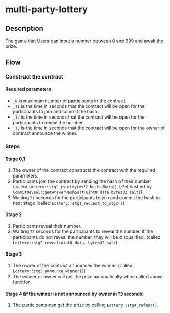 # multi-party-lottery
## Description
The game that Users can input a number between 0 and 999 and await the prize.

## Flow

### Construct the contract
#### Required parameters
- `_N` is maximum number of participants in the contract.
- `_T1` is the time in seconds that the contract will be open for the participants to join and commit the hash.
- `_T2` is the time in seconds that the contract will be open for the participants to reveal the number.
- `_T3` is the time in seconds that the contract will be open for the owner of contract announce the winner.

### Steps
#### Stage 0,1
1. The owner of the contract constructs the contract with the required parameters.
2. Participants join the contract by sending the hash of their number (called `Lottery::stg1_join(bytes32 hashedData)`). [Get hashed by `CommitReveal::getAnswerHashSalt(uint8 data,bytes32 salt)`]
3. Waiting `T1` seconds for the participants to join and commit the hash to next stage (called `Lottery::stg1_request_to_stg2()`).

#### Stage 2
1. Participants reveal their number.
2. Waiting `T2` seconds for the participants to reveal the number. If the participants do not reveal the number, they will be disqualified. (called `Lottery::stg2_reveal(uint8 data, bytes32 salt`)

#### Stage 3
1. The owner of the contract announces the winner. (called `Lottery::stg3_announce_winner()`)
2. The winner or owner will get the prize automatically when called above function.

#### Stage 4 (if the winner is not announced by owner in `T3` seconds)
1. The participants can get the prize by calling `Lottery::stg4_refund()`.

